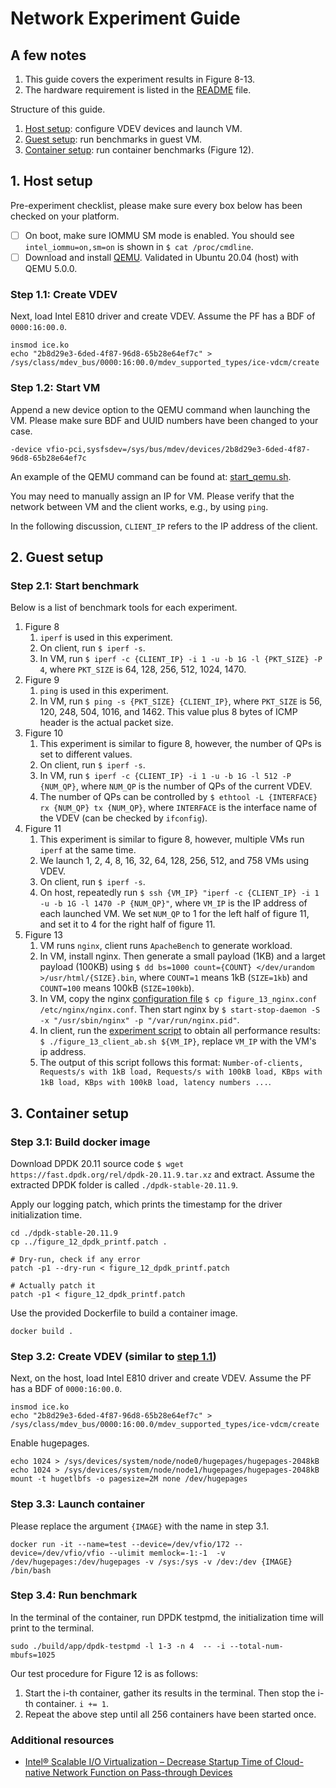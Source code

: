 # Network Experiment Guide

## A few notes
1. This guide covers the experiment results in Figure 8-13.
2. The hardware requirement is listed in the [README](https://github.com/Maphist0/hdiov-ae) file.

Structure of this guide.
1. [Host setup](https://github.com/Maphist0/hdiov-ae/blob/main/nic-exp.md#1-host-setup): configure VDEV devices and launch VM.
2. [Guest setup](https://github.com/Maphist0/hdiov-ae/blob/main/nic-exp.md#2-guest-setup): run benchmarks in guest VM.
3. [Container setup](https://github.com/Maphist0/hdiov-ae/blob/main/nic-exp.md#3-container-setup): run container benchmarks (Figure 12).

## 1. Host setup
Pre-experiment checklist, please make sure every box below has been checked on your platform.
- [ ] On boot, make sure IOMMU SM mode is enabled. You should see `intel_iommu=on,sm=on` is shown in `$ cat /proc/cmdline`.
- [ ] Download and install [QEMU](https://www.qemu.org). Validated in Ubuntu 20.04 (host) with QEMU 5.0.0.

### Step 1.1: Create VDEV
Next, load Intel E810 driver and create VDEV. Assume the PF has a BDF of `0000:16:00.0`. 
```
insmod ice.ko
echo "2b8d29e3-6ded-4f87-96d8-65b28e64ef7c" > /sys/class/mdev_bus/0000:16:00.0/mdev_supported_types/ice-vdcm/create
```

### Step 1.2: Start VM
Append a new device option to the QEMU command when launching the VM. Please make sure BDF and UUID numbers have been changed to your case.
```
-device vfio-pci,sysfsdev=/sys/bus/mdev/devices/2b8d29e3-6ded-4f87-96d8-65b28e64ef7c
```

An example of the QEMU command can be found at: [start_qemu.sh](https://github.com/Maphist0/hdiov-ae/blob/main/start_qemu.sh).

You may need to manually assign an IP for VM. Please verify that the network between VM and the client works, e.g., by using `ping`.

In the following discussion, `CLIENT_IP` refers to the IP address of the client.

## 2. Guest setup

### Step 2.1: Start benchmark
Below is a list of benchmark tools for each experiment.
1. Figure 8
    1. `iperf` is used in this experiment.
    2. On client, run `$ iperf -s`.
    3. In VM, run `$ iperf -c {CLIENT_IP} -i 1 -u -b 1G -l {PKT_SIZE} -P 4`, where `PKT_SIZE` is 64, 128, 256, 512, 1024, 1470.
3. Figure 9
    1. `ping` is used in this experiment.
    2. In VM, run `$ ping -s {PKT_SIZE} {CLIENT_IP}`, where `PKT_SIZE` is 56, 120, 248, 504, 1016, and 1462. This value plus 8 bytes of ICMP header is the actual packet size.
5. Figure 10
    1. This experiment is similar to figure 8, however, the number of QPs is set to different values.
    2. On client, run `$ iperf -s`.
    3. In VM, run `$ iperf -c {CLIENT_IP} -i 1 -u -b 1G -l 512 -P {NUM_QP}`, where `NUM_QP` is the number of QPs of the current VDEV.
    4. The number of QPs can be controlled by `$ ethtool -L {INTERFACE} rx {NUM_QP} tx {NUM_QP}`, where `INTERFACE` is the interface name of the VDEV (can be checked by `ifconfig`).
7. Figure 11
    1. This experiment is similar to figure 8, however, multiple VMs run `iperf` at the same time.
    2. We launch 1, 2, 4, 8, 16, 32, 64, 128, 256, 512, and 758 VMs using VDEV.
    3. On client, run `$ iperf -s`.
    4. On host, repeatedly run `$ ssh {VM_IP} "iperf -c {CLIENT_IP} -i 1 -u -b 1G -l 1470 -P {NUM_QP}"`, where `VM_IP` is the IP address of each launched VM. We set `NUM_QP` to 1 for the left half of figure 11, and set it to 4 for the right half of figure 11.
8. Figure 13
    1. VM runs `nginx`, client runs `ApacheBench` to generate workload.
    2. In VM, install nginx. Then generate a small payload (1KB) and a larget payload (100KB) using `$ dd bs=1000 count={COUNT} </dev/urandom >/usr/html/{SIZE}.bin`, where `COUNT=1` means 1kB (`SIZE=1kb`) and `COUNT=100` means 100kB (`SIZE=100kb`).
    3. In VM, copy the nginx [configuration file](https://github.com/Maphist0/hdiov-ae/blob/main/figure_13_nginx.conf) `$ cp figure_13_nginx.conf /etc/nginx/nginx.conf`. Then start nginx by `$ start-stop-daemon -S -x "/usr/sbin/nginx" -p "/var/run/nginx.pid"`.
    4. In client, run the [experiment script](https://github.com/Maphist0/hdiov-ae/blob/main/figure_13_client_ab.sh) to obtain all performance results: `$ ./figure_13_client_ab.sh ${VM_IP}`, replace `VM_IP` with the VM's ip address.
    5. The output of this script follows this format: `Number-of-clients, Requests/s with 1kB load, Requests/s with 100kB load, KBps with 1kB load, KBps with 100kB load, latency numbers ...`.

## 3. Container setup

### Step 3.1: Build docker image
Download DPDK 20.11 source code `$ wget https://fast.dpdk.org/rel/dpdk-20.11.9.tar.xz` and extract. Assume the extracted DPDK folder is called `./dpdk-stable-20.11.9`.

Apply our logging patch, which prints the timestamp for the driver initialization time.
```
cd ./dpdk-stable-20.11.9
cp ../figure_12_dpdk_printf.patch .

# Dry-run, check if any error
patch -p1 --dry-run < figure_12_dpdk_printf.patch

# Actually patch it
patch -p1 < figure_12_dpdk_printf.patch
```

Use the provided Dockerfile to build a container image.
```
docker build .
```

### Step 3.2: Create VDEV (similar to [step 1.1](https://github.com/Maphist0/hdiov-ae/blob/main/nic-exp.md#step-11-create-vdev))
Next, on the host, load Intel E810 driver and create VDEV. Assume the PF has a BDF of `0000:16:00.0`. 
```
insmod ice.ko
echo "2b8d29e3-6ded-4f87-96d8-65b28e64ef7c" > /sys/class/mdev_bus/0000:16:00.0/mdev_supported_types/ice-vdcm/create
```
Enable hugepages.
```
echo 1024 > /sys/devices/system/node/node0/hugepages/hugepages-2048kB
echo 1024 > /sys/devices/system/node/node1/hugepages/hugepages-2048kB
mount -t hugetlbfs -o pagesize=2M none /dev/hugepages
```
### Step 3.3: Launch container
Please replace the argument `{IMAGE}` with the name in step 3.1.
```
docker run -it --name=test --device=/dev/vfio/172 --device=/dev/vfio/vfio --ulimit memlock=-1:-1  -v /dev/hugepages:/dev/hugepages -v /sys:/sys -v /dev:/dev {IMAGE} /bin/bash
```

### Step 3.4: Run benchmark
In the terminal of the container, run DPDK testpmd, the initialization time will print to the terminal.
```
sudo ./build/app/dpdk-testpmd -l 1-3 -n 4  -- -i --total-num-mbufs=1025
```
Our test procedure for Figure 12 is as follows:
1. Start the i-th container, gather its results in the terminal. Then stop the i-th container. `i += 1`.
2. Repeat the above step until all 256 containers have been started once.

### Additional resources
- [Intel® Scalable I/O Virtualization – Decrease Startup Time of Cloud-native Network Function on Pass-through Devices](https://networkbuilders.intel.com/solutionslibrary/intel-scalable-i-o-virtualization-decrease-startup-time-of-cloud-native-network-function-on-pass-through-devices-technology-guide)
